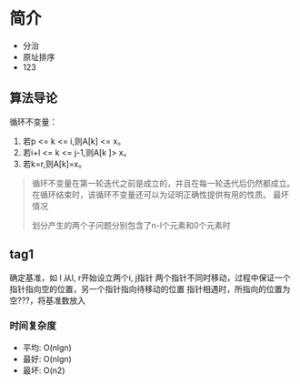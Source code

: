 # 简介

- 分治
- 原址排序
- 123

## 算法导论

循环不变量：

1. 若p <= k <= i,则A[k] <= x。
2. 若i+l <= k <= j-1,则A[k ]> x。
3. 若k=r,则A[k]=x。

> 循环不变量在第一轮迭代之前是成立的，并且在每一轮迭代后仍然都成立。在循环结束时，该循环不变量还可以为证明正确性提供有用的性质。
> 最坏情况
>
> 划分产生的两个子问题分别包含了n-l个元素和0个元素时
>

## tag1

确定基准，如 l
从l, r开始设立两个i, j指针
两个指针不同时移动，过程中保证一个指针指向空的位置，另一个指针指向待移动的位置
指针相遇时，所指向的位置为空???，将基准数放入

### 时间复杂度

- 平均: O(nlgn)
- 最好: O(nlgn)
- 最坏: O(n2)

